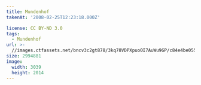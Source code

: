 ```yaml
---
title: Mundenhof
takenAt: '2008-02-25T12:23:18.000Z'

license: CC BY-ND 3.0
tags:
  - Mundenhof
url: >-
  //images.ctfassets.net/bncv3c2gt878/3kq78VDPXpuo0I7AuWu9GP/c84e4be0555eeb1039846b48e905b371/mundenhof_4559722665_o
size: 2994881
image:
  width: 3039
  height: 2014
---
```

